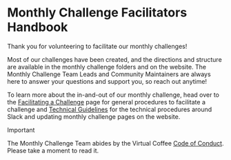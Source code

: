 # Monthly Challenge Facilitators Handbook

Thank you for volunteering to facilitate our monthly challenges!

Most of our challenges have been created, and the directions and structure are available in the monthly challenge folders and on the website. The Monthly Challenge Team Leads and Community Maintainers are always here to answer your questions and support you, so reach out anytime!

To learn more about the in-and-out of our monthly challenge, head over to the [Facilitating a Challenge](facilitate-a-challenge.md) page for general procedures to facilitate a challenge and [Technical Guidelines](technical-guidelines.md) for the technical procedures around Slack and updating monthly challenge pages on the website.

> [!IMPORTANT]  
> The Monthly Challenge Team abides by the Virtual Coffee [Code of Conduct](https://virtualcoffee.io/code-of-conduct/). Please take a moment to read it.
